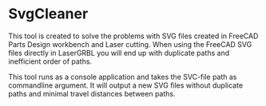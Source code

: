 # SvgCleaner

This tool is created to solve the problems with SVG files created in FreeCAD Parts Design workbench and Laser cutting.
When using the FreeCAD SVG files directly in LaserGRBL you will end up with duplicate paths and inefficient order of paths.

This tool runs as a console application and takes the SVC-file path as commandline argument.
It will output a new SVG files without duplicate paths and minimal travel distances between paths.

